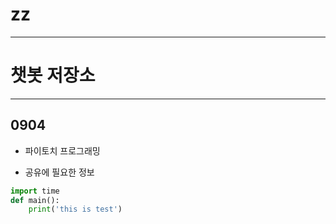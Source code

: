 # zz
---

# 챗봇 저장소

---

## 0904

* 파이토치 프로그래밍

* 공유에 필요한 정보

```python
import time
def main():
    print('this is test')